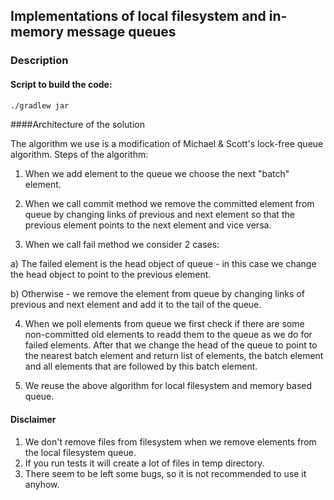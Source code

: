 ## Implementations of local filesystem and in-memory message queues

### Description

#### Script to build the code:
```sh
./gradlew jar
```

####Architecture of the solution

The algorithm we use is a modification of Michael & Scott's lock-free queue algorithm.
Steps of the algorithm:

1) When we add element to the queue we choose the next "batch" element.

2) When we call commit method we remove the committed element from queue by changing links of previous and next element so that the previous element points to the next element and vice versa.

3) When we call fail method we consider 2 cases:

  a) The failed element is the head object of queue - in this case we change the head object to point to the previous element.

  b) Otherwise - we remove the element from queue by changing links of previous and next element and add it to the tail of the queue.

4) When we poll elements from queue we first check if there are some non-committed old elements to readd them to the queue as we do for failed elements. After that we change the head of the queue to point to the nearest batch element and return list of elements, the batch element and all elements that are followed by this batch element.

5) We reuse the above algorithm for local filesystem and memory based queue.

#### Disclaimer
1) We don't remove files from filesystem when we remove elements from the local filesystem queue.
2) If you run tests it will create a lot of files in temp directory.
3) There seem to be left some bugs, so it is not recommended to use it anyhow.